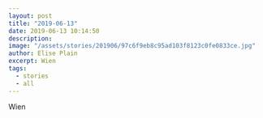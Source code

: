 ```yaml
---
layout: post
title: "2019-06-13"
date: 2019-06-13 10:14:50
description: 
image: "/assets/stories/201906/97c6f9eb8c95ad103f8123c0fe0833ce.jpg"
author: Elise Plain
excerpt: Wien
tags: 
  - stories
  - all
---
```


Wien
<p></p>
